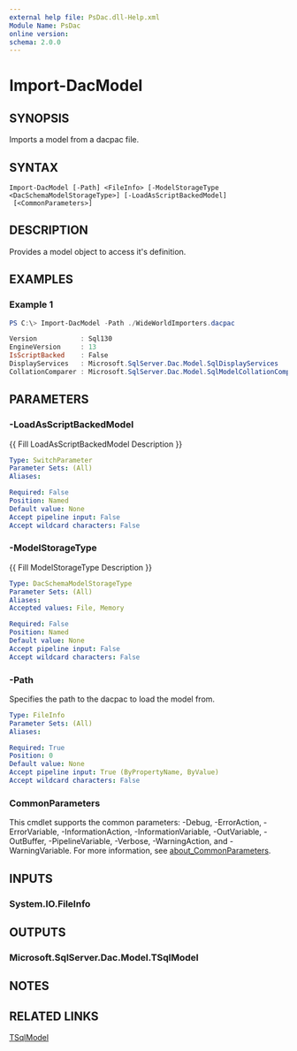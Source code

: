 ```yaml
---
external help file: PsDac.dll-Help.xml
Module Name: PsDac
online version:
schema: 2.0.0
---
```


# Import-DacModel

## SYNOPSIS
Imports a model from a dacpac file.

## SYNTAX

```
Import-DacModel [-Path] <FileInfo> [-ModelStorageType <DacSchemaModelStorageType>] [-LoadAsScriptBackedModel]
 [<CommonParameters>]
```

## DESCRIPTION
Provides a model object to access it's definition.

## EXAMPLES

### Example 1
```powershell
PS C:\> Import-DacModel -Path ./WideWorldImporters.dacpac

Version           : Sql130
EngineVersion     : 13
IsScriptBacked    : False
DisplayServices   : Microsoft.SqlServer.Dac.Model.SqlDisplayServices
CollationComparer : Microsoft.SqlServer.Dac.Model.SqlModelCollationComparer
```

## PARAMETERS

### -LoadAsScriptBackedModel
{{ Fill LoadAsScriptBackedModel Description }}

```yaml
Type: SwitchParameter
Parameter Sets: (All)
Aliases:

Required: False
Position: Named
Default value: None
Accept pipeline input: False
Accept wildcard characters: False
```

### -ModelStorageType
{{ Fill ModelStorageType Description }}

```yaml
Type: DacSchemaModelStorageType
Parameter Sets: (All)
Aliases:
Accepted values: File, Memory

Required: False
Position: Named
Default value: None
Accept pipeline input: False
Accept wildcard characters: False
```

### -Path
Specifies the path to the dacpac to load the model from.

```yaml
Type: FileInfo
Parameter Sets: (All)
Aliases:

Required: True
Position: 0
Default value: None
Accept pipeline input: True (ByPropertyName, ByValue)
Accept wildcard characters: False
```

### CommonParameters
This cmdlet supports the common parameters: -Debug, -ErrorAction, -ErrorVariable, -InformationAction, -InformationVariable, -OutVariable, -OutBuffer, -PipelineVariable, -Verbose, -WarningAction, and -WarningVariable. For more information, see [about_CommonParameters](http://go.microsoft.com/fwlink/?LinkID=113216).

## INPUTS

### System.IO.FileInfo

## OUTPUTS

### Microsoft.SqlServer.Dac.Model.TSqlModel

## NOTES

## RELATED LINKS

[TSqlModel](https://docs.microsoft.com/en-us/dotnet/api/microsoft.sqlserver.dac.model.tsqlmodel)
